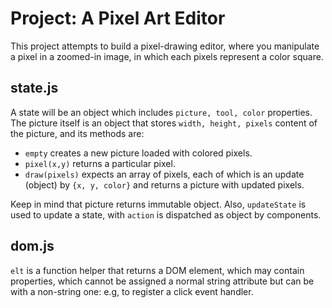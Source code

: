 # Project: A Pixel Art Editor
This project attempts to build a pixel-drawing editor, where you manipulate
a pixel in a zoomed-in image, in which each pixels represent a color square.

## state.js
A state will be an object which includes `picture, tool, color` properties.
The picture itself is an object that stores `width, height, pixels` content
of the picture, and its methods are:

* `empty` creates a new picture loaded with colored pixels.
* `pixel(x,y)`   returns a particular pixel.
* `draw(pixels)` expects an array of pixels, each of which is an update (object)
by `{x, y, color}` and returns a picture with updated pixels.

Keep in mind that picture returns immutable object. Also, `updateState`
is used to update a state, with `action` is dispatched as object by components.

## dom.js
`elt` is a function helper that returns a DOM element, which may contain
properties, which cannot be assigned a normal string attribute but can be with
a non-string one: e.g, to register a click event handler.
